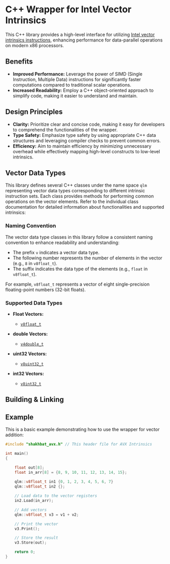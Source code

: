 # C++ Wrapper for Intel Vector Intrinsics

This C++ library provides a high-level interface for utilizing [Intel vector intrinsics instructions](https://www.intel.com/content/www/us/en/docs/intrinsics-guide/index.html), enhancing performance for data-parallel operations on modern x86 processors.

## Benefits

- **Improved Performance:** Leverage the power of SIMD (Single Instruction, Multiple Data) instructions for significantly faster computations compared to traditional scalar operations.
- **Increased Readability:** Employ a C++ object-oriented approach to simplify code, making it easier to understand and maintain.

## Design Principles

- **Clarity:** Prioritize clear and concise code, making it easy for developers to comprehend the functionalities of the wrapper.
- **Type Safety:** Emphasize type safety by using appropriate C++ data structures and leveraging compiler checks to prevent common errors.
- **Efficiency:** Aim to maintain efficiency by minimizing unnecessary overhead while effectively mapping high-level constructs to low-level intrinsics.

## Vector Data Types

This library defines several C++ classes under the name space `qlm` representing vector data types corresponding 
to different intrinsic instruction sets. Each class provides methods for performing common
operations on the vector elements. Refer to the individual class documentation for detailed information about functionalities and supported intrinsics:

### Naming Convention

The vector data type classes in this library follow a consistent naming convention to enhance readability and understanding:

* The prefix `v` indicates a vector data type.
* The following number represents the number of elements in the vector (e.g., `8` in `v8float_t`).
* The suffix indicates the data type of the elements (e.g., `float` in `v8float_t`).

For example, `v8float_t` represents a vector of eight single-precision floating-point numbers (32-bit floats).


### Supported Data Types

* **Float Vectors:**
    * [`v8float_t`](doc/v8float_t.md)

* **double Vectors:**
    * [`v4double_t`](doc/v4double_t.md)

* **uint32 Vectors:**
    * [`v8uint32_t`](doc/v8uint32_t.md)

* **int32 Vectors:**
    * [`v8int32_t`](doc/v8int32_t.md)



## Building & Linking


## Example

This is a basic example demonstrating how to use the wrapper for vector addition:

```c++
#include "shakhbat_avx.h" // This header file for AVX Intrinsics

int main() 
{

    float out[8];
    float in_arr[8] = {8, 9, 10, 11, 12, 13, 14, 15};
     
    qlm::v8float_t in1 {0, 1, 2, 3, 4, 5, 6, 7}
    qlm::v8float_t in2 {};

    // Load data to the vector registers
    in2.Load(in_arr);

    // Add vectors
    qlm::v8float_t v3 = v1 + v2;

    // Print the vector
    v3.Print();

    // Store the result
    v3.Store(out);

    return 0;
}
